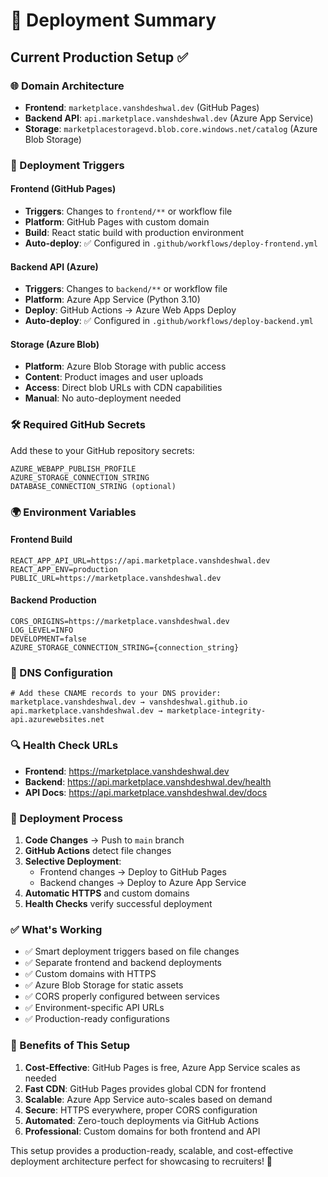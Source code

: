# 🎯 Deployment Summary

## Current Production Setup ✅

### 🌐 Domain Architecture
- **Frontend**: `marketplace.vanshdeshwal.dev` (GitHub Pages)
- **Backend API**: `api.marketplace.vanshdeshwal.dev` (Azure App Service)
- **Storage**: `marketplacestoragevd.blob.core.windows.net/catalog` (Azure Blob Storage)

### 🔄 Deployment Triggers

#### Frontend (GitHub Pages)
- **Triggers**: Changes to `frontend/**` or workflow file
- **Platform**: GitHub Pages with custom domain
- **Build**: React static build with production environment
- **Auto-deploy**: ✅ Configured in `.github/workflows/deploy-frontend.yml`

#### Backend API (Azure)
- **Triggers**: Changes to `backend/**` or workflow file  
- **Platform**: Azure App Service (Python 3.10)
- **Deploy**: GitHub Actions → Azure Web Apps Deploy
- **Auto-deploy**: ✅ Configured in `.github/workflows/deploy-backend.yml`

#### Storage (Azure Blob)
- **Platform**: Azure Blob Storage with public access
- **Content**: Product images and user uploads
- **Access**: Direct blob URLs with CDN capabilities
- **Manual**: No auto-deployment needed

### 🛠️ Required GitHub Secrets

Add these to your GitHub repository secrets:

```
AZURE_WEBAPP_PUBLISH_PROFILE
AZURE_STORAGE_CONNECTION_STRING
DATABASE_CONNECTION_STRING (optional)
```

### 🌍 Environment Variables

#### Frontend Build
```env
REACT_APP_API_URL=https://api.marketplace.vanshdeshwal.dev
REACT_APP_ENV=production
PUBLIC_URL=https://marketplace.vanshdeshwal.dev
```

#### Backend Production
```env
CORS_ORIGINS=https://marketplace.vanshdeshwal.dev
LOG_LEVEL=INFO
DEVELOPMENT=false
AZURE_STORAGE_CONNECTION_STRING={connection_string}
```

### 📝 DNS Configuration

```dns
# Add these CNAME records to your DNS provider:
marketplace.vanshdeshwal.dev → vanshdeshwal.github.io
api.marketplace.vanshdeshwal.dev → marketplace-integrity-api.azurewebsites.net
```

### 🔍 Health Check URLs

- **Frontend**: https://marketplace.vanshdeshwal.dev
- **Backend**: https://api.marketplace.vanshdeshwal.dev/health
- **API Docs**: https://api.marketplace.vanshdeshwal.dev/docs

### 🚀 Deployment Process

1. **Code Changes** → Push to `main` branch
2. **GitHub Actions** detect file changes
3. **Selective Deployment**:
   - Frontend changes → Deploy to GitHub Pages
   - Backend changes → Deploy to Azure App Service
4. **Automatic HTTPS** and custom domains
5. **Health Checks** verify successful deployment

### ✅ What's Working

- ✅ Smart deployment triggers based on file changes
- ✅ Separate frontend and backend deployments
- ✅ Custom domains with HTTPS
- ✅ Azure Blob Storage for static assets
- ✅ CORS properly configured between services
- ✅ Environment-specific API URLs
- ✅ Production-ready configurations

### 🎯 Benefits of This Setup

1. **Cost-Effective**: GitHub Pages is free, Azure App Service scales as needed
2. **Fast CDN**: GitHub Pages provides global CDN for frontend
3. **Scalable**: Azure App Service auto-scales based on demand  
4. **Secure**: HTTPS everywhere, proper CORS configuration
5. **Automated**: Zero-touch deployments via GitHub Actions
6. **Professional**: Custom domains for both frontend and API

This setup provides a production-ready, scalable, and cost-effective deployment architecture perfect for showcasing to recruiters! 🌟
